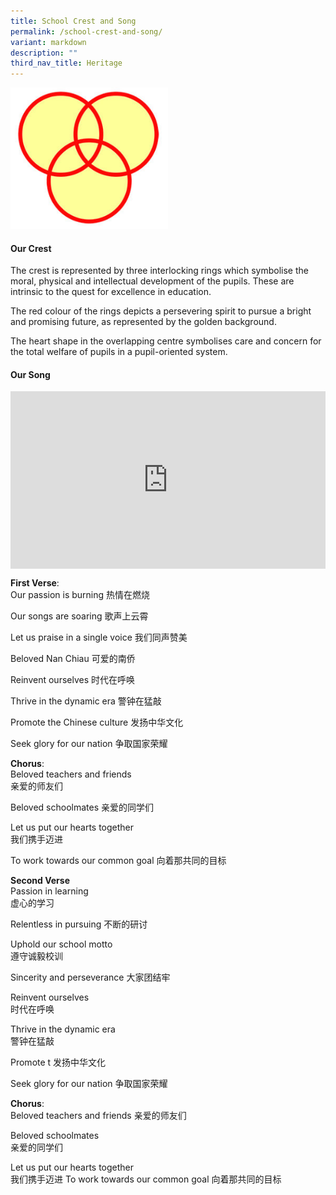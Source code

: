 ```yaml
---
title: School Crest and Song
permalink: /school-crest-and-song/
variant: markdown
description: ""
third_nav_title: Heritage
---
```

<img src="/images/Homepage/school_crest-300x269.jpg" style="width:50%">

#### Our Crest
The crest is represented by three interlocking rings which symbolise the moral, physical and intellectual development of the pupils. These are intrinsic to the quest for excellence in education.

The red colour of the rings depicts a persevering spirit to pursue a bright and promising future, as represented by the golden background.

The heart shape in the overlapping centre symbolises care and concern for the total welfare of pupils in a pupil-oriented system.

#### Our Song
<div style="max-width: 560px;">
  <div style="position: relative; width: 100%; height: 0; padding-bottom: 56.25%; overflow: hidden;">
    <iframe style="position: absolute;top: 0;left: 0;width: 100%;height: 100%;" allowfullscreen="" allow="accelerometer; autoplay; clipboard-write; encrypted-media; gyroscope; picture-in-picture; web-share" frameborder="0" title="YouTube video player" src="https://www.youtube.com/embed/kkW8A3fOKB0?si=CNae-AARjj6B0n2t">
    </iframe>
  </div>
</div>
 

**First Verse**:  
Our passion is burning
热情在燃烧

Our songs are soaring
歌声上云霄

Let us praise in a single voice
我们同声赞美

Beloved Nan Chiau
可爱的南侨

Reinvent ourselves
时代在呼唤

Thrive in the dynamic era
警钟在猛敲

Promote the Chinese culture 
发扬中华文化

Seek glory for our nation
争取国家荣耀

**Chorus**:  
Beloved teachers and friends  
亲爱的师友们

Beloved schoolmates 
亲爱的同学们 

Let us put our hearts together  
我们携手迈进

To work towards our common goal
向着那共同的目标

**Second Verse**  
Passion in learning  
虚心的学习

Relentless in pursuing 
不断的研讨

Uphold our school motto  
遵守诚毅校训

Sincerity and perseverance
大家团结牢

Reinvent ourselves  
时代在呼唤

Thrive in the dynamic era  
警钟在猛敲

Promote t
发扬中华文化 

Seek glory for our nation
争取国家荣耀

**Chorus**:  
Beloved teachers and friends 亲爱的师友们 

Beloved schoolmates  
亲爱的同学们

Let us put our hearts together  
我们携手迈进
To work towards our common goal
向着那共同的目标 